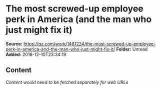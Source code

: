 # The most screwed-up employee perk in America (and the man who just might fix it)

**Source:** https://qz.com/work/1481224/the-most-screwed-up-employee-perk-in-america-and-the-man-who-just-might-fix-it/
**Folder:** Unread
**Added:** 2018-12-10T23:34:19




## Content
*Content would need to be fetched separately for web URLs*
